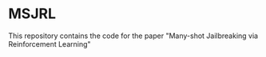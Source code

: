 # MSJRL
This repository contains the code for the paper "Many-shot Jailbreaking via Reinforcement Learning"
